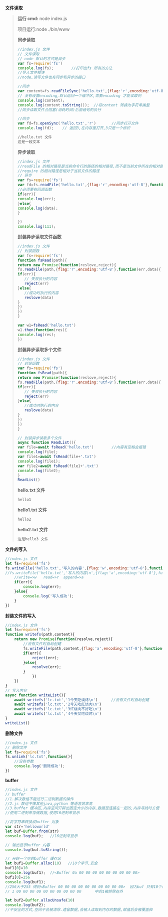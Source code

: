 **文件读取**

> **运行 cmd:** node index.js
>
> 项目运行:node ./bin/www
>
> **同步读取**
>
> ```js
> //index.js 文件
> // 文件读取
> // node 默认的方式是异步
> var fs=require('fs')
> console.log(fs);        //打印出fs 所有的方法
> //导入文件模块
> //node,读写文件也有同步和异步的接口
> 
> //同步
> var content=fs.readFileSync('hello.txt',{flag:'r',encoding:'utf-8'},)   //直接打开并读取   
> // 没有设置encoding,默认返回一个缓冲区,需要encoding 才能读取到
> console.log(content);
> console.log(content.toString());  //将content 转换为字符串类型
> //同步读取文件会阻塞(消耗时间)后面语句的执行
> 
> //同步
> var fd=fs.openSync('hello.txt','r')		//同步打开文件
> console.log(fd);    // 返回3,在内存里打开,3只是一个标识
> ```
>
> ```txt
> //hello.txt 文件
> 这是一段文本
> ```
>
> **异步读取**
>
> ```js
> //index.js 文件
> //readFile 的相对路径是当前命令行的路径的相对路径,而不是当前文件所在的相对路径
> //require 的相对路径是相对于当前文件的路径
> // 异步
> var fs=require('fs')
> var fd=fs.readFile('hello.txt',{flag:'r',encoding:'utf-8'},function(err,data){
> //必须要有回调函数
> if(err){
> console.log(err);
> }else{
> console.log(data);
> }
> 
> })
> console.log(111);
> ```
>
> **封装异步读取文件函数**
>
> ```js
> //index.js 文件
> // 封装函数
> var fs=require('fs')
> function fsRead(path){
> return new Promise(function(reslove,reject){
> fs.readFile(path,{flag:'r',encoding:'utf-8'},function(err,data){
> if(err){
>    // 失败执行的内容
>    reject(err)
> }else{
>    //成功时执行的内容
>    reslove(data)
> }
> })
> })
> }
> 
> var w1=fsRead('hello.txt')
> w1.then(function(res){
> console.log(res);
> })
> ```
>
> **封装异步读取多个文件**
>
> ```js
> //index.js 文件
> // 封装函数
> var fs=require('fs')
> function fsRead(path){
> return new Promise(function(reslove,reject){
> fs.readFile(path,{flag:'r',encoding:'utf-8'},function(err,data){
> if(err){
>    // 失败执行的内容
>    reject(err)
> }else{
>    //成功时执行的内容
>    reslove(data)
> }
> })
> })
> }
> 
> // 封装异步读取多个文件
> async function ReadList(){
> var file=await fsRead('hello.txt')		//内容有空格会报错
> console.log(file);
> var file1=await fsRead(file+'.txt')
> console.log(file1);
> var file2=await fsRead(file1+'.txt')
> console.log(file2);
> }
> ReadList()
> ```
>
> **hello.txt 文件**
>
> ```txt
> hello1
> ```
>
> **hello1.txt 文件**
>
> ```txt
> hello2
> ```
>
> **hello2.txt 文件**
>
> ```txt
> 这是hello3 文件
> ```

**文件的写入**

```js
//index.js 文件
let fs=require('fs')
fs.writeFile('hello.txt','写入的内容',{flag:'w',encoding:'utf-8'},function(err){
//fs.writeFile('hello.txt','写入的内容\n',{flag:'a',encoding:'utf-8'},function(err)			//追加写入
    //write=>w   read=>r  append=>a
    if(err){
        console.log(err);
    }else{
        console.log('写入成功');
    }
})
```



**封装文件的写入**

```js
//index.js 文件
let fs=require('fs')
function writefs(path,content){
    return new Promise(function(resolve,reject){
        //没有文件时自动创建
        fs.writeFile(path,content,{flag:'a',encoding:'utf-8'},function(err){
        if(err){
            reject(err);
        }else{
            resolve(err);
        }
            })
    })
}
// 写入内容
async function writeList(){
    await writefs('lc.txt','1今天吃烧烤\n')      //没有文件时自动创建
    await writefs('lc.txt','2今天吃红烧肉\n')
    await writefs('lc.txt','3红烧肉不好吃\n')
    await writefs('lc.txt','4今天又吃烧烤\n')
}
writeList()
```

**删除文件**

```js
//index.js 文件
// 删除文件
let fs=require('fs')
fs.unlink('lc.txt',function(){
    //没有参数
    console.log('删除成功');
})
```

**buffer**

```js
//index.js 文件
// buffer
//1.解决数组不能进行二进制数据的操作
//2.js 数组不像其他java,python 等语言效率高
//3.buffer 缓冲区,内存空间开辟出固定大小的内存,数据是连接在一起的,内存寻找时方便
//使用二进制来存储数据,使用16进制来显示

//将字符串转换成buffer 对象
var str='helloworld'
let buf=Buffer.from(str)
console.log(buf);   //16进制来显示

// 输出显示buffer 内容
console.log(buf.toString());

// 开辟一个空的buffer 缓存区
let buf1=Buffer.alloc(10)   //10个字节,安全
buf1[0]=10
console.log(buf1);  //<Buffer 0a 00 00 00 00 00 00 00 00 00>
buf1[0]=256
console.log(buf1);   
//256大于255 得到<Buffer 00 00 00 00 00 00 00 00 00 00>  因为buf 只有10个缓存区
// 1 00 00 00 00 00 00 00 00 00 00      中的1被排除在外
```



```js
let buf2=Buffer.allocUnsafe(10)
console.log(buf2);
//不安全的方式,空间不会被清除.遗留数据,会被人读取到内存的数据,赋值后会被覆盖掉
```




























